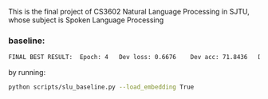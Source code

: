 This is the final project of CS3602 Natural Language Processing in SJTU, whose subject is Spoken Language Processing

### baseline:
```bash
FINAL BEST RESULT:  Epoch: 4   Dev loss: 0.6676    Dev acc: 71.8436   Dev fscore(p/r/f): (79.8883/74.5568/77.1305)
```
by running:
```bash
python scripts/slu_baseline.py --load_embedding True
```